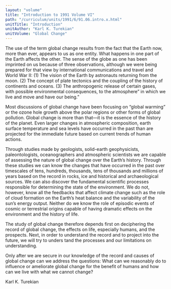 ```yaml
---
layout: "volume"
title: "Introduction to 1991 Volume VI"
path: "/curriculum/units/1991/6/91.06.intro.x.html"
unitTitle: "Introduction"
unitAuthor: "Karl K. Turekian"
unitVolume: "Global Change"
---
```

<body>
<p>
  The use of the term global change results from the fact that the Earth now, more than ever, appears to us as one entity. What happens in one part of the Earth affects the other. The sense of the globe as one has been imprinted on us because of three observations, although we were being prepared for that view by international communications and travel and World War II: (1) The vision of the Earth by astronauts returning from the moon. (2) The concept of plate tectonics and the coupling of the history of continents and oceans. (3) The anthropogenic release of certain gases, with possible environmental consequences, to the atmosphere” in which we live and move and have our being.”
 </p>
 <p>
  Most discussions of global change have been focusing on “global warming” or the ozone hole growth above the polar regions or other forms of global pollution. Global change is more than that—it is the essence of the history of the planet. Even larger changes in atmospheric composition, earth surface temperature and sea levels have occurred in the past than are projected for the immediate future based on current trends of human actions.
 </p>
 <p>
  Through studies made by geologists, solid-earth geophysicists, paleontologists, oceanographers and atmospheric scientists we are capable of assessing the nature of global change over the Earth’s history. Through these studies we can know the changes that have occurred in the past over timescales of tens, hundreds, thousands, tens of thousands and millions of years based on the record in rocks, ice and historical and archaeological sources. We can also discover the fundamental scientific processes responsible for determining the state of the environment. We do not, however, know all the feedbacks that affect climate change such as the role of cloud formation on the Earth’s heat balance and the variability of the sun’s energy output. Neither do we know the role of episodic events of cosmic or terrestrial origins capable of having dramatic effects on the environment and the history of life.
 </p>
 <p>
  The study of global change therefore depends first on deciphering the record of global change, the effects on life, especially humans, and the prospects. Next, in order to understand the record and to project into the future, we will try to unders tand the processes and our limitations on understanding.
 </p>
 <p>
  Only after we are secure in our knowledge of the record and causes of global change can we address the questions: What can we reasonably do to influence or ameliorate global change for the benefit of humans and how can we live with what we cannot change?
 </p>
 <p>
  Karl K. Turekian
 </p>

</body>